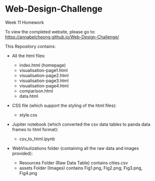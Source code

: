 # Web-Design-Challenge
Week 11 Homework

To view the completed website, please go to: 
https://annabelcheong.github.io/Web-Design-Challenge/


This Repository contains:

- All the html files:
	- index.html (homepage)
	- visualisation-page1.html
	- visualisation-page2.html
	- visualisation-page3.html
	- visualisation-page4.html
	- comparison.html
	- data.html

- CSS file (which support the styling of the html files):
	- style.css

- Jupiter notebook (which converted the csv data tables to panda data frames to html format):
	- csv_to_html.ipynb

- WebVisulizations folder (containing all the raw data and images provided):
	- Resources Folder (Raw Data Table) contains cities.csv
	- assets Folder (Images) contains Fig1.png, Fig2.png, Fig3.png, Fig4.png

